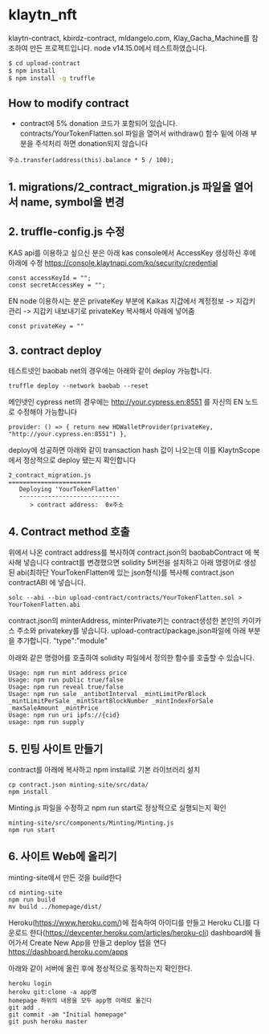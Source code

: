 # klaytn_nft

klaytn-contract, kbirdz-contract, mldangelo.com, Klay_Gacha_Machine를 참조하여 만든 프로젝트입니다.
node v14.15.0에서 테스트하였습니다.

```bash
$ cd upload-contract
$ npm install
$ npm install -g truffle
```

##  How to modify contract
* contract에 5% donation 코드가 포함되어 있습니다.
contracts/YourTokenFlatten.sol 파일을 열어서 withdraw() 함수 밑에 아래 부분을 주석처리 하면 donation되지 않습니다
```
주소.transfer(address(this).balance * 5 / 100);
```

## 1. migrations/2_contract_migration.js 파일을 열어서 name, symbol을 변경

##  2. truffle-config.js 수정
KAS api를 이용하고 싶으신 분은 아래 kas console에서 AccessKey 생성하신 후에 아래에 수정
https://console.klaytnapi.com/ko/security/credential
```
const accessKeyId = ""; 
const secretAccessKey = "";
```

EN node 이용하시는 분은 privateKey 부분에 Kaikas 지갑에서 
계정정보 -> 지갑키 관리 -> 지갑키 내보내기로 privateKey 복사해서 아래에 넣어줌
```
const privateKey = ""
```

##  3. contract deploy
테스트넷인 baobab net의 경우에는 아래와 같이 deploy 가능합니다.
```
truffle deploy --network baobab --reset
```

메인넷인 cypress net의 경우에는 http://your.cypress.en:8551 를 자신의 EN 노드로 수정해야 가능합니다
```
provider: () => { return new HDWalletProvider(privateKey, "http://your.cypress.en:8551") },
```

deploy에 성공하면 아래와 같이 transaction hash 값이 나오는데 이를  KlaytnScope에서 정상적으로 deploy 됐는지 확인합니다
```
2_contract_migration.js
=======================
   Deploying 'YourTokenFlatten'
   ----------------------------
      > contract address:  0x주소
 ```

## 4. Contract method 호출
위에서 나온 contract address를 복사하여 contract.json의 baobabContract 에 복사해 넣습니다
contract를 변경했으면 solidity 5버전을 설치하고 아래 명령어로 생성된 abi(최하단 YourTokenFlatten에 있는 json형식)를 복사해
contract.json contractABI 에 넣습니다.
```
solc --abi --bin upload-contract/contracts/YourTokenFlatten.sol > YourTokenFlatten.abi
```

contract.json의 minterAddress, minterPrivate키는 contract생성한 본인의 카이카스 주소와 privatekey를 넣습니다.
upload-contract/package.json파일에 아래 부분을 추가합니다.
"type":"module"

아래와 같은 명령어를 호출하여 solidity 파일에서 정의한 함수를 호출할 수 있습니다.
```
Usage: npm run mint address price
Usage: npm run public true/false
Usage: npm run reveal true/false
Usage: npm run sale _antibotInterval _mintLimitPerBlock _mintLimitPerSale _mintStartBlockNumber _mintIndexForSale _maxSaleAmount _mintPrice
Usage: npm run uri ipfs://{cid}
usage: npm run supply
```

## 5. 민팅 사이트 만들기
contract를 아래에 복사하고 npm install로 기본 라이브러리 설치
```
cp contract.json minting-site/src/data/
npm install
```

Minting.js 파일을 수정하고 npm run start로 정상적으로 실행되는지 확인
```
minting-site/src/components/Minting/Minting.js
npm run start
```


## 6. 사이트 Web에 올리기
minting-site에서 만든 것을 build한다
```
cd minting-site
npm run build
mv build ../homepage/dist/
```

Heroku(https://www.heroku.com/)에 접속하여 아이디를 만들고 Heroku CLI를 다운로드 한다(https://devcenter.heroku.com/articles/heroku-cli)
dashboard에 들어가서 Create New App을 만들고 deploy 탭을 연다
https://dashboard.heroku.com/apps

아래와 같이 서버에 올린 후에 정상적으로 동작하는지 확인한다.
```
heroku login
heroku git:clone -a app명
homepage 하위의 내용을 모두 app명 아래로 옮긴다
git add .
git commit -am "Initial homepage"
git push heroku master
```
 



